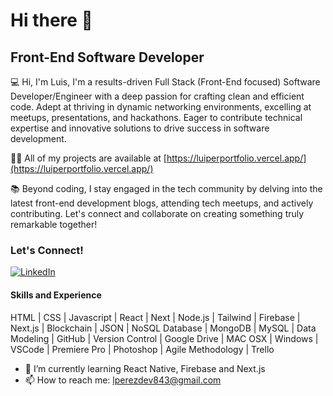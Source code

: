# Hi there 👋

## Front-End Software Developer

💻 Hi, I'm Luis, I'm a results-driven Full Stack (Front-End focused) Software Developer/Engineer with a deep passion for crafting clean and efficient code. Adept at thriving in dynamic networking environments, excelling at meetups, presentations, and hackathons. Eager to contribute technical expertise and innovative solutions to drive success in software development. 

👨‍💻 All of my projects are available at [https://luiperportfolio.vercel.app/](https://luiperportfolio.vercel.app/)

📚 Beyond coding, I stay engaged in the tech community by delving into the latest front-end development blogs, attending tech meetups, and actively contributing. Let's connect and collaborate on creating something truly remarkable together!

### Let's Connect! 

[![LinkedIn](https://github.com/LEPII/LEPII/assets/53446311/0a757c3c-265a-4527-b5fc-5fa2142cb396)](https://www.linkedin.com/in/luis-perez-b72069137/)



#### Skills and Experience

HTML | CSS | Javascript | React | Next | Node.js | Tailwind | Firebase | Next.js | Blockchain | JSON | NoSQL Database | MongoDB | MySQL | Data Modeling | GitHub | Version Control | Google Drive | MAC OSX | Windows | VSCode | Premiere Pro | Photoshop | Agile Methodology | Trello

- 🌱 I’m currently learning React Native, Firebase and Next.js   
- 📫 How to reach me: lperezdev843@gmail.com 
